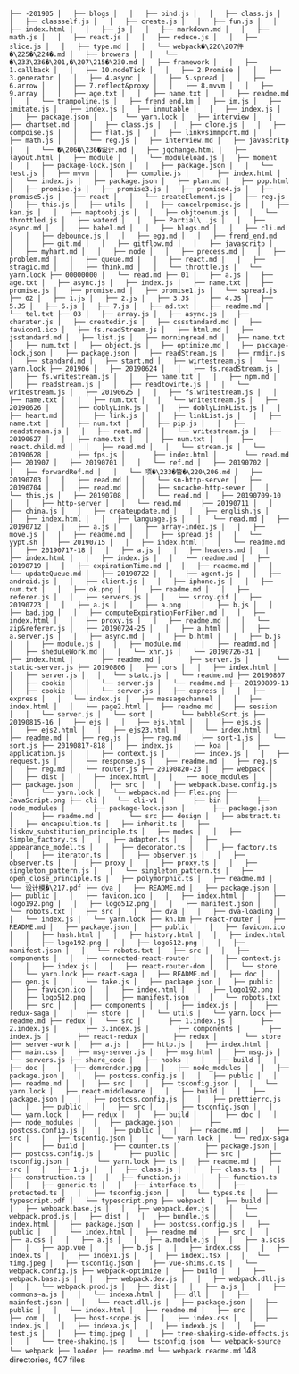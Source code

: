 `
├── -201905
│   ├── blogs
│   │   ├── bind.js
│   │   ├── class.js
│   │   ├── classself.js
│   │   ├── create.js
│   │   ├── fun.js
│   │   ├── index.html
│   │   ├── js
│   │   ├── markdown.md
│   │   ├── math.js
│   │   ├── react.js
│   │   ├── reduce.js
│   │   ├── slice.js
│   │   ├── type.md
│   │   └── webpack�\226\207件�\225�\224�.md
│   ├── browers
│   │   └── �\233\236�\201,�\207\215�\230.md
│   ├── framework
│   │   ├── 1.callback
│   │   ├── 10.nodeTick
│   │   ├── 2.Promise
│   │   ├── 3.generator
│   │   ├── 4.async
│   │   ├── 5.spread
│   │   ├── 6.arrow
│   │   ├── 7.reflect&proxy
│   │   ├── 8.mvvm
│   │   ├── 9.array
│   │   ├── age.txt
│   │   ├── name.txt
│   │   ├── readme.md
│   │   └── trampoline.js
│   ├── frend_end.km
│   ├── im.js
│   ├── imitate.js
│   ├── index.js
│   ├── inmutable
│   │   ├── index.js
│   │   ├── package.json
│   │   └── yarn.lock
│   ├── interview
│   │   ├── chartset.md
│   │   ├── class.js
│   │   ├── clone.js
│   │   ├── compoise.js
│   │   ├── flat.js
│   │   ├── linkvsimmport.md
│   │   ├── math.js
│   │   └── reg.js
│   ├── interview.md
│   ├── javascritp
│   │   └── �\206�\236�设计.md
│   ├── jqchange.html
│   ├── layout.html
│   ├── module
│   │   └── moduleload.js
│   ├── moment
│   │   ├── package-lock.json
│   │   ├── package.json
│   │   └── test.js
│   ├── mvvm
│   │   ├── complie.js
│   │   ├── index.html
│   │   └── index.js
│   ├── package.json
│   ├── plan.md
│   ├── pop.html
│   ├── promise.js
│   ├── promise3.js
│   ├── promise4.js
│   ├── promise5.js
│   ├── react
│   │   └── createElement.js
│   ├── reg.js
│   ├── this.js
│   ├── utils
│   │   ├── cancelrpomise.js
│   │   ├── kan.js
│   │   ├── maptoobj.js
│   │   ├── objtoenum.js
│   │   └── throttled.js
│   ├── waterd
│   │   ├── Partial\ .js
│   │   ├── async.md
│   │   ├── babel.md
│   │   ├── blogs.md
│   │   ├── cli.md
│   │   ├── debounce.js
│   │   ├── egg.md
│   │   ├── frend_end.md
│   │   ├── git.md
│   │   ├── gitflow.md
│   │   ├── javascritp
│   │   ├── myhart.md
│   │   ├── node
│   │   ├── precess.md
│   │   ├── problem.md
│   │   ├── queue.md
│   │   ├── react.md
│   │   ├── stragic.md
│   │   ├── think.md
│   │   └── throttle.js
│   └── yarn.lock
├── 00000000
│   └── read.md
├── 01
│   ├── a.js
│   ├── age.txt
│   ├── async.js
│   ├── index.js
│   ├── name.txt
│   ├── promise.js
│   ├── promise.md
│   ├── promise1.js
│   └── spread.js
├── 02
│   ├── 1.js
│   ├── 2.js
│   ├── 3.JS
│   ├── 4.JS
│   ├── 5.JS
│   ├── 6.js
│   ├── 7.js
│   ├── ad.txt
│   ├── readme.md
│   └── tel.txt
├── 03
│   ├── array.js
│   ├── async.js
│   ├── charater.js
│   ├── createdir.js
│   ├── cssstandard.md
│   ├── favicon1.ico
│   ├── fs.readStream.js
│   ├── html.md
│   ├── jsstandard.md
│   ├── list.js
│   ├── morningread.md
│   ├── name.txt
│   ├── num.txt
│   ├── object.js
│   ├── optimize.md
│   ├── package-lock.json
│   ├── package.json
│   ├── readStream.js
│   ├── rmdir.js
│   ├── standard.md
│   ├── start.md
│   ├── wirtestream.js
│   └── yarn.lock
├── 201906
│   ├── 20190624
│   │   ├── fs.readStream.js
│   │   ├── fs.writestream.js
│   │   ├── name.txt
│   │   ├── npm.md
│   │   ├── readstream.js
│   │   ├── readtowirte.js
│   │   └── writestream.js
│   ├── 20190625
│   │   ├── fs.writestream.js
│   │   ├── name.txt
│   │   ├── num.txt
│   │   └── writestream.js
│   ├── 20190626
│   │   ├── doblyLink.js
│   │   ├── doblyLinkList.js
│   │   ├── heart.md
│   │   ├── link.js
│   │   ├── linkList.js
│   │   ├── name.txt
│   │   ├── num.txt
│   │   ├── pip.js
│   │   ├── readstream.js
│   │   ├── reat.md
│   │   └── writestream.js
│   ├── 20190627
│   │   ├── name.txt
│   │   ├── num.txt
│   │   ├── react.child.md
│   │   ├── read.md
│   │   └── stream.js
│   └── 20190628
│       ├── fps.js
│       ├── index.html
│       └── read.md
├── 201907
│   ├── 20190701
│   │   └── ref.md
│   ├── 20190702
│   │   ├── forwardRef.md
│   │   └── 项�\233�管�\220\206.md
│   ├── 20190703
│   │   ├── read.md
│   │   └── sn-http-server
│   ├── 20190704
│   │   ├── read.md
│   │   ├── sncache-http-sever
│   │   └── this.js
│   ├── 20190708
│   │   └── read.md
│   ├── 20190709-10
│   │   ├── http-server
│   │   └── read.md
│   ├── 20190711
│   │   ├── china.js
│   │   ├── createupdate.md
│   │   ├── english.js
│   │   ├── index.html
│   │   ├── language.js
│   │   └── read.md
│   ├── 20190712
│   │   ├── a.js
│   │   ├── array-index.js
│   │   ├── move.js
│   │   ├── readme.md
│   │   ├── spread.js
│   │   └── yypt.sh
│   ├── 20190715
│   │   ├── index.html
│   │   └── readme.md
│   ├── 20190717-18
│   │   ├── a.js
│   │   ├── headers.md
│   │   ├── index.html
│   │   ├── index.js
│   │   └── readme.md
│   ├── 20190719
│   │   ├── expirationTime.md
│   │   ├── readme.md
│   │   └── updateQueue.md
│   ├── 20190722
│   │   ├── agent.js
│   │   ├── android.js
│   │   ├── client.js
│   │   ├── iphone.js
│   │   ├── num.txt
│   │   ├── ok.png
│   │   ├── readme.md
│   │   ├── referer.js
│   │   ├── servers.js
│   │   └── srroy.gif
│   ├── 20190723
│   │   ├── a.js
│   │   ├── a.png
│   │   ├── b.js
│   │   ├── bad.jpg
│   │   ├── computeExpirationForFiber.md
│   │   ├── index.html
│   │   ├── proxy.js
│   │   ├── readme.md
│   │   └── zip&referer.js
│   ├── 20190724-25
│   │   ├── a.html
│   │   ├── a.server.js
│   │   ├── async.md
│   │   ├── b.html
│   │   ├── b.js
│   │   ├── module.js
│   │   ├── module.md
│   │   ├── readmd.md
│   │   ├── sheduleWork.md
│   │   └── xhr.js
│   └── 20190726-31
│       ├── index.html
│       ├── readme.md
│       ├── server.js
│       └── static-server.js
├── 20190806
│   ├── cors
│   │   ├── index.html
│   │   ├── server.js
│   │   └── statc.js
│   └── readme.md
├── 20190807
│   ├── cookie
│   │   └── server.js
│   └── readme.md
├── 20190809-13
│   ├── cookie
│   │   └── server.js
│   ├── express
│   │   ├── express
│   │   └── index.js
│   ├── messagechannel
│   │   ├── index.html
│   │   └── page2.html
│   ├── readme.md
│   ├── session
│   │   └── server.js
│   └── sort
│       └── bubbleSort.js
├── 20190815-16
│   ├── ejs
│   │   ├── ejs.html
│   │   ├── ejs.js
│   │   ├── ejs2.html
│   │   ├── ejs23.html
│   │   └── index.html
│   ├── readme.md
│   ├── reg.js
│   ├── reg.md
│   ├── sort-1.js
│   └── sort.js
├── 20190817-818
│   ├── index.js
│   ├── koa
│   │   ├── application.js
│   │   ├── context.js
│   │   ├── index.js
│   │   ├── request.js
│   │   └── response.js
│   ├── readme.md
│   ├── reg.js
│   ├── reg.md
│   └── router.js
├── 20190820-23
│   ├── webpack
│   │   ├── dist
│   │   ├── index.html
│   │   ├── node_modules
│   │   ├── package.json
│   │   ├── src
│   │   ├── webpack.base.config.js
│   │   └── yarn.lock
│   └── webpack.md
├── Flex.png
├── JavaScript.png
├── cli
│   └── cli-v1
│       ├── bin
│       ├── node_modules
│       ├── package-lock.json
│       ├── package.json
│       ├── readme.md
│       └── src
├── design
│   ├── abstract.ts
│   ├── encapsultion.ts
│   ├── inherit.ts
│   ├── liskov_substitution_principle.ts
│   ├── modes
│   │   ├── Simple_factory.ts
│   │   ├── adapter.ts
│   │   ├── appearance_model.ts
│   │   ├── decorator.ts
│   │   ├── factory.ts
│   │   ├── iterator.ts
│   │   ├── observer.js
│   │   ├── observer.ts
│   │   ├── proxy
│   │   ├── proxy.ts
│   │   ├── singleton_pattern.js
│   │   └── singleton_pattern.ts
│   ├── open_close_principle.ts
│   ├── polymorphic.ts
│   ├── readme.md
│   └── 设计模�\217.pdf
├── dva
│   ├── README.md
│   ├── package.json
│   ├── public
│   │   ├── favicon.ico
│   │   ├── index.html
│   │   ├── logo192.png
│   │   ├── logo512.png
│   │   ├── manifest.json
│   │   └── robots.txt
│   ├── src
│   │   ├── dva
│   │   ├── dva-loading
│   │   └── index.js
│   └── yarn.lock
├── kn.km
├── react-router
│   ├── README.md
│   ├── package.json
│   ├── public
│   │   ├── favicon.ico
│   │   ├── hash.html
│   │   ├── history.html
│   │   ├── index.html
│   │   ├── logo192.png
│   │   ├── logo512.png
│   │   ├── manifest.json
│   │   └── robots.txt
│   ├── src
│   │   ├── components
│   │   ├── connected-react-router
│   │   ├── context.js
│   │   ├── index.js
│   │   ├── react-router-dom
│   │   └── store
│   └── yarn.lock
├── react-saga
│   ├── README.md
│   ├── doc
│   │   ├── gen.js
│   │   └── take.js
│   ├── package.json
│   ├── public
│   │   ├── favicon.ico
│   │   ├── index.html
│   │   ├── logo192.png
│   │   ├── logo512.png
│   │   ├── manifest.json
│   │   └── robots.txt
│   ├── src
│   │   ├── components
│   │   ├── index.js
│   │   ├── redux-saga
│   │   ├── store
│   │   └── utils
│   └── yarn.lock
├── readme.md
├── redux
│   └── src
│       ├── 1.index.js
│       ├── 2.index.js
│       ├── 3.index.js
│       ├── components
│       ├── index.js
│       ├── react-redux
│       ├── redux
│       └── store
├── server-work
│   ├── a.js
│   ├── http.js
│   ├── index.html
│   ├── main.css
│   ├── msg-server.js
│   ├── msg.html
│   ├── msg.js
│   └── servers.js
├── share_code
│   ├── hooks
│   │   ├── build
│   │   ├── doc
│   │   ├── domrender.jpg
│   │   ├── node_modules
│   │   ├── package.json
│   │   ├── postcss.config.js
│   │   ├── public
│   │   ├── readme.md
│   │   ├── src
│   │   ├── tsconfig.json
│   │   └── yarn.lock
│   ├── react-middleware
│   │   ├── build
│   │   ├── package.json
│   │   ├── postcss.config.js
│   │   ├── prettierrc.js
│   │   ├── public
│   │   ├── src
│   │   ├── tsconfig.json
│   │   └── yarn.lock
│   ├── redux
│   │   ├── build
│   │   ├── doc
│   │   ├── node_modules
│   │   ├── package.json
│   │   ├── postcss.config.js
│   │   ├── public
│   │   ├── readme.md
│   │   ├── src
│   │   ├── tsconfig.json
│   │   └── yarn.lock
│   └── redux-saga
│       ├── build
│       ├── counter.ts
│       ├── package.json
│       ├── postcss.config.js
│       ├── public
│       ├── src
│       ├── tsconfig.json
│       └── yarn.lock
├── ts
│   ├── readme.md
│   ├── src
│   │   ├── 1.js
│   │   ├── class.js
│   │   ├── class.ts
│   │   ├── construction.ts
│   │   ├── function.js
│   │   ├── function.ts
│   │   ├── generic.ts
│   │   ├── interface.ts
│   │   ├── protected.ts
│   │   ├── tsconfig.json
│   │   └── types.ts
│   ├── typescript.pdf
│   └── typescript.png
├── webpack
│   ├── build
│   │   ├── webpack.base.js
│   │   ├── webpack.dev.js
│   │   └── webpack.prod.js
│   ├── dist
│   │   ├── bundle.js
│   │   └── index.html
│   ├── package.json
│   ├── postcss.config.js
│   ├── public
│   │   └── index.html
│   ├── readme.md
│   ├── src
│   │   ├── a.css
│   │   ├── a.js
│   │   ├── a.module.js
│   │   ├── a.scss
│   │   ├── app.vue
│   │   ├── b.js
│   │   ├── index.css
│   │   ├── index.ts
│   │   ├── index1.js
│   │   ├── index1.tsx
│   │   └── timg.jpeg
│   ├── tsconfig.json
│   ├── vue-shims.d.ts
│   └── webpack.config.js
├── webpack-optimize
│   ├── build
│   │   ├── webpack.base.js
│   │   ├── webpack.dev.js
│   │   ├── webpack.dll.js
│   │   └── webpack.prod.js
│   ├── dist
│   │   ├── a.js
│   │   ├── commons~a.js
│   │   └── indexa.html
│   ├── dll
│   │   ├── mainfest.json
│   │   └── react.dll.js
│   ├── package.json
│   ├── public
│   │   └── index.html
│   ├── readme.md
│   ├── src
│   │   ├── com
│   │   ├── host-scope.js
│   │   ├── index.css
│   │   ├── index.js
│   │   ├── indexa.js
│   │   ├── indexb.js
│   │   ├── test.js
│   │   ├── timg.jpeg
│   │   ├── tree-shaking-side-effects.js
│   │   └── tree-shaking.js
│   └── tsconfig.json
└── webpack-source
    └── webpack
        ├── loader
        ├── readme.md
        └── webpack.readme.md
`
148 directories, 407 files
